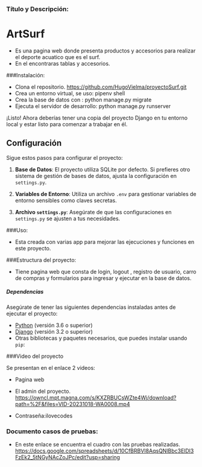 ### Título y Descripción:

# ArtSurf

- Es una pagina web donde presenta productos y accesorios para realizar el deporte acuatico que es el surf.
- En el encontraras tablas y accesorios.

###Instalación:

- Clona el repositorio.
  https://github.com/HugoVielma/proyectoSurf.git
- Crea un entorno virtual, se uso:
  pipenv shell
- Crea la base de datos con :
  python manage.py migrate
- Ejecuta el servidor de desarrollo:
  python manage.py runserver

¡Listo! Ahora deberías tener una copia del proyecto Django en tu entorno local y estar listo para comenzar a trabajar en él.

## Configuración

Sigue estos pasos para configurar el proyecto:

1. **Base de Datos**: El proyecto utiliza SQLite por defecto. Si prefieres otro sistema de gestión de bases de datos, ajusta la configuración en `settings.py`.

2. **Variables de Entorno**: Utiliza un archivo `.env` para gestionar variables de entorno sensibles como claves secretas.

3. **Archivo `settings.py`**: Asegúrate de que las configuraciones en `settings.py` se ajusten a tus necesidades.

###Uso:

- Esta creada con varias app para mejorar las ejecuciones y funciones en este proyecto.

###Estructura del proyecto:

- Tiene pagina web que consta de login, logout , registro de usuario, carro de compras y formularios para ingresar y ejecutar en la base de datos.

##### Dependencias

Asegúrate de tener las siguientes dependencias instaladas antes de ejecutar el proyecto:

- [Python](https://www.python.org/) (versión 3.6 o superior)
- [Django](https://www.djangoproject.com/) (versión 3.2 o superior)
- Otras bibliotecas y paquetes necesarios, que puedes instalar usando `pip`:

###Video del proyecto

Se presentan en el enlace 2 videos:

- Pagina web
- El admin del proyecto.
  https://owncl.mpt.magna.com/s/KXZRBUCsWZte4Wj/download?path=%2F&files=VID-20231018-WA0008.mp4

- Contraseña:ilovecodes

### Documento casos de pruebas:

- En este enlace se encuentra el cuadro con las pruebas realizadas.
  https://docs.google.com/spreadsheets/d/10CfBRBVI8AqsQNlBbc3ElDl3FzEk2_5tNGyNAcZoJPc/edit?usp=sharing

